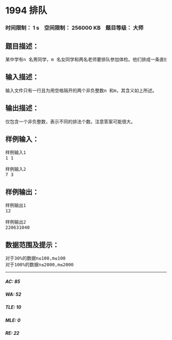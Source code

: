 # 1994 排队   
### 时间限制： 1 s&nbsp;&nbsp;&nbsp;&nbsp;空间限制： 256000 KB&nbsp;&nbsp;&nbsp;&nbsp;题目等级： 大师  
## 题目描述：  

<pre>
某中学有n 名男同学，m 名女同学和两名老师要排队参加体检。他们排成一条直线，并且任意两名女同学不能相邻，两名老师也不能相邻，那么一共有多少种排法呢？（注意：任意两个人都是不同的）
</pre>
  
  
## 输入描述：  

<pre>
输入文件只有一行且为用空格隔开的两个非负整数n 和m，其含义如上所述。
</pre>
  
  
## 输出描述：  

<pre>
仅包含一个非负整数，表示不同的排法个数。注意答案可能很大。
</pre>
  
  
## 样例输入：  

<pre>
样例输入1
1 1
 
样例输入2
7 3
</pre>
  
  
## 样例输出：  

<pre>
样例输出1
12
 
样例输出2
220631040
</pre>
  
  
## 数据范围及提示：  

<pre>
对于30%的数据n≤100,m≤100  
对于100%的数据n≤2000,m≤2000
</pre>
  
  
***  

##### AC: 85  
##### WA: 52  
##### TLE: 10  
##### MLE: 0  
##### RE: 22  

